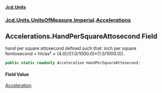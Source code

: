 #### [Jcd.Units](index.md 'index')

### [Jcd.Units.UnitsOfMeasure.Imperial](Jcd.Units.UnitsOfMeasure.Imperial.md 'Jcd.Units.UnitsOfMeasure.Imperial').[Accelerations](Accelerations.md 'Jcd.Units.UnitsOfMeasure.Imperial.Accelerations')

## Accelerations.HandPerSquareAttosecond Field

hand per square attosecond defined such that: inch per square femtosecond = hh/as² ×
(4.0)/((1.0/1000.0)*(1.0/1000.0)).

```csharp
public static readonly Acceleration HandPerSquareAttosecond;
```

#### Field Value

[Acceleration](Acceleration.md 'Jcd.Units.UnitTypes.Acceleration')